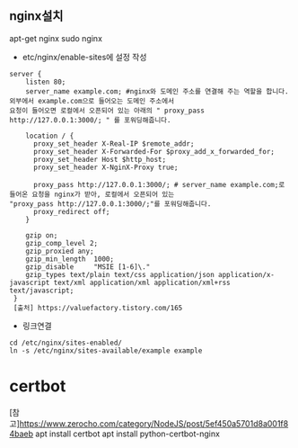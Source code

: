 ## nginx설치
apt-get nginx
sudo nginx

* etc/nginx/enable-sites에 설정 작성
```
server {
    listen 80;
    server_name example.com; #nginx와 도메인 주소를 연결해 주는 역할을 합니다. 외부에서 example.com으로 들어오는 도메인 주소에서 
요청이 들어오면 로컬에서 오픈되어 있는 아래의 " proxy_pass http://127.0.0.1:3000/; " 를 포워딩해줍니다.

    location / {
      proxy_set_header X-Real-IP $remote_addr;
      proxy_set_header X-Forwarded-For $proxy_add_x_forwarded_for;
      proxy_set_header Host $http_host;
      proxy_set_header X-NginX-Proxy true;

      proxy_pass http://127.0.0.1:3000/; # server_name example.com;로 들어온 요청을 nginx가 받아, 로컬에서 오픈되어 있는
"proxy_pass http://127.0.0.1:3000/;"를 포워딩해줍니다.
      proxy_redirect off;
    }

    gzip on;
    gzip_comp_level 2;
    gzip_proxied any;
    gzip_min_length  1000;
    gzip_disable     "MSIE [1-6]\."
    gzip_types text/plain text/css application/json application/x-javascript text/xml application/xml application/xml+rss text/javascript;
 }
 [출처] https://valuefactory.tistory.com/165
 ```

* 링크연결
```
cd /etc/nginx/sites-enabled/ 
ln -s /etc/nginx/sites-available/example example
```

# certbot
[참고]https://www.zerocho.com/category/NodeJS/post/5ef450a5701d8a001f84baeb
apt install certbot
apt install python-certbot-nginx
